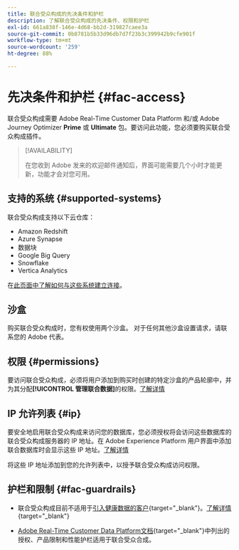 ```yaml
---
title: 联合受众构成的先决条件和护栏
description: 了解联合受众构成的先决条件、权限和护栏
exl-id: 661a838f-146e-4d68-bb2d-319827caee3a
source-git-commit: 0b8781b5b33d96db7d7f23b3c399942b9cfe901f
workflow-type: tm+mt
source-wordcount: '259'
ht-degree: 88%

---
```


# 先决条件和护栏 {#fac-access}

联合受众构成需要 Adobe Real-Time Customer Data Platform 和/或 Adobe Journey Optimizer **Prime** 或 **Ultimate** 包。要访问此功能，您必须要购买联合受众构成插件。

>[!AVAILABILITY]
>
>在您收到 Adobe 发来的欢迎邮件通知后，界面可能需要几个小时才能更新，功能才会对您可用。

## 支持的系统 {#supported-systems}

联合受众构成支持以下云仓库：

* Amazon Redshift
* Azure Synapse
* 数据块
* Google Big Query
* Snowflake
* Vertica Analytics

在[此页面中了解如何与这些系统建立连接](../connections/connections.md)。

## 沙盒

购买联合受众构成时，您有权使用两个沙盒。 对于任何其他沙盒设置请求，请联系您的 Adobe 代表。

## 权限 {#permissions}

要访问联合受众构成，必须将用户添加到购买时创建的特定沙盒的产品轮廓中，并为其分配&#x200B;**[!UICONTROL 管理联合数据]**&#x200B;的权限。[了解详情](feature-access.md)

## IP 允许列表 {#ip}

要安全地启用联合受众构成来访问您的数据库，您必须授权将会访问这些数据库的联合受众构成服务器的 IP 地址。在 Adobe Experience Platform 用户界面中添加联合数据库时会显示这些 IP 地址。[了解详情](../connections/connections.md)

将这些 IP 地址添加到您的允许列表中，以授予联合受众构成访问权限。

## 护栏和限制 {#fac-guardrails}

* 联合受众构成目前不适用于[引入健康数据的客户](https://experienceleague.adobe.com/zh-hans/docs/events/customer-data-management-voices-recordings/governance/healthcare-shield){target="_blank"}。[了解详情](https://experienceleague.adobe.com/zh-hans/docs/journey-optimizer/using/audiences-profiles-identities/audiences/about-audiences){target="_blank"}

<!--
* Federated Audience Composition is compatible with Privacy & Security Shield and can be used in all verticals except for healthcare industries. Currently, Federated Audience Composition cannot be licensed to customers looking to ingest health data. [Learn more](https://experienceleague.adobe.com/en/docs/events/customer-data-management-voices-recordings/governance/healthcare-shield){target="_blank"}-->

* [Adobe Real-Time Customer Data Platform文档](https://experienceleague.adobe.com/zh-hans/docs/experience-platform/profile/guardrails){target="_blank"}中列出的授权、产品限制和性能护栏适用于联合受众合成。

